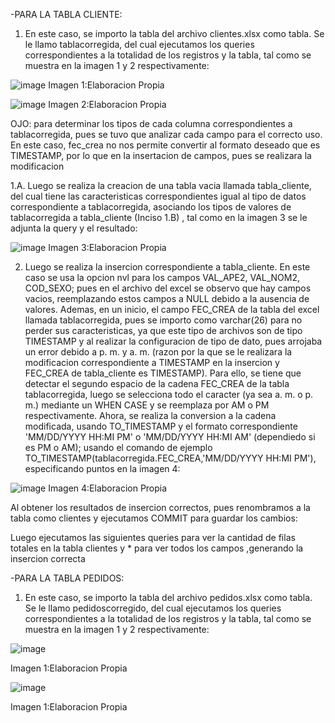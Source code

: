-PARA LA TABLA CLIENTE:
1. En este caso, se importo la tabla del archivo clientes.xlsx como tabla. Se le llamo tablacorregida, del cual
ejecutamos los queries correspondientes a la totalidad de los registros y la tabla, tal como se muestra en la
imagen 1 y 2 respectivamente:

![image](https://github.com/user-attachments/assets/1e6e6325-1622-4cd7-8915-fcb809af938e)
Imagen 1:Elaboracion Propia

![image](https://github.com/user-attachments/assets/f51b3968-09b9-4276-9d82-51767e334978)
Imagen 2:Elaboracion Propia

OJO: para determinar los tipos de cada columna correspondientes a tablacorregida, pues se tuvo que analizar cada 
campo para el correcto uso. En este caso, fec_crea no nos permite convertir al formato deseado que es TIMESTAMP, 
por lo que en la insertacion de campos, pues se realizara la modificacion

1.A. Luego se realiza la creacion de una tabla vacia llamada tabla_cliente, del cual tiene las caracteristicas 
correspondientes igual al tipo de datos correspondiente a tablacorregida, asociando los tipos de valores de tablacorregida 
a tabla_cliente (Inciso 1.B) , tal como en la imagen 3 se le adjunta la query y el resultado: 

![image](https://github.com/user-attachments/assets/1f8240a0-ab25-460a-a2fc-a434deb5710a)
Imagen 3:Elaboracion Propia

2. Luego se realiza la insercion correspondiente a tabla_cliente. En este caso se usa la opcion nvl para los campos VAL_APE2,
VAL_NOM2, COD_SEXO; pues en el archivo del excel se observo que hay campos vacios, reemplazando estos campos a NULL debido
a la ausencia de valores. Ademas, en un inicio, el campo FEC_CREA de la tabla del excel llamada tablacorregida, pues se importo
como varchar(26) para no perder sus caracteristicas, ya que este tipo de archivos son de tipo TIMESTAMP y al realizar la configuracion
de tipo de dato, pues arrojaba un error debido a p. m. y a. m. (razon por la que se le realizara la modificacion correspondiente a TIMESTAMP
en la insercion y FEC_CREA de tabla_cliente es TIMESTAMP). Para ello, se tiene que detectar el segundo espacio de la cadena FEC_CREA de la tabla
tablacorregida, luego se selecciona todo el caracter (ya sea a. m. o p. m.) mediante un WHEN CASE y se reemplaza por AM o PM respectivamente.
Ahora, se realiza la conversion a la cadena modificada, usando TO_TIMESTAMP y el formato correspondiente 'MM/DD/YYYY HH:MI PM' o 'MM/DD/YYYY HH:MI AM'
(dependiedo si es PM o AM); usando el comando de ejemplo TO_TIMESTAMP(tablacorregida.FEC_CREA,'MM/DD/YYYY HH:MI PM'), especificando puntos en la imagen 4:

![image](https://github.com/user-attachments/assets/5fcf04c0-cabc-4f14-bbfe-933bdf4b4574)
Imagen 4:Elaboracion Propia

Al obtener los resultados de insercion correctos, pues renombramos a la tabla como clientes y ejecutamos COMMIT para guardar los cambios:

Luego ejecutamos las siguientes queries para ver la cantidad de filas totales en la tabla clientes y * para ver todos los campos ,generando la insercion correcta



-PARA LA TABLA PEDIDOS:

1. En este caso, se importo la tabla del archivo pedidos.xlsx como tabla. Se le llamo pedidoscorregido, del cual
ejecutamos los queries correspondientes a la totalidad de los registros y la tabla, tal como se muestra en la
imagen 1 y 2 respectivamente:

![image](https://github.com/user-attachments/assets/dca5eab0-59c6-461b-8a22-5d8d566d2975)

Imagen 1:Elaboracion Propia

![image](https://github.com/user-attachments/assets/3ddac9e3-ba08-4697-970c-edff6a79dc24)

Imagen 1:Elaboracion Propia

